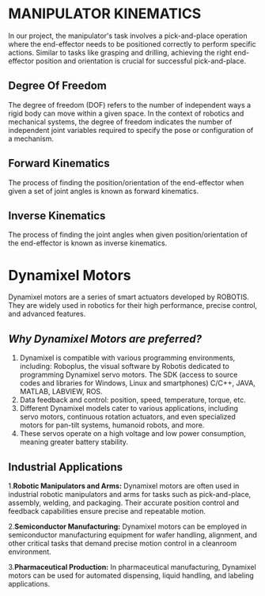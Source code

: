 # MANIPULATOR KINEMATICS
In our project, the manipulator's task involves a pick-and-place operation where the end-effector needs to be positioned correctly to perform specific actions. Similar to tasks like grasping and drilling, achieving the right end-effector position and orientation is crucial for successful pick-and-place.
## Degree Of Freedom
The degree of freedom (DOF) refers to the number of independent ways a rigid body can move within a given space. In the context of robotics and mechanical systems, the degree of freedom indicates the number of independent joint variables required to specify the pose or configuration of a mechanism.
## Forward Kinematics
The process of finding the position/orientation of the end-effector when given a set of joint angles is known as forward kinematics.
## Inverse Kinematics
The process of finding the joint angles when given position/orientation of the end-effector is known as inverse kinematics.
# Dynamixel Motors
Dynamixel motors are a series of smart actuators developed by ROBOTIS. They are widely used in robotics for their high performance, precise control, and advanced features.
## *Why Dynamixel Motors are preferred?*
1. Dynamixel is compatible with various programming environments, including:
    Roboplus, the visual software by Robotis dedicated to programming Dynamixel servo motors.
    The SDK (access to source codes and libraries for Windows, Linux and smartphones) C/C++, JAVA, MATLAB, LABVIEW, ROS.
2. Data feedback and control: position, speed, temperature, torque, etc.
3. Different Dynamixel models cater to various applications, including servo motors, continuous rotation actuators, and even specialized motors for pan-tilt systems, humanoid robots, and more.
4. These servos operate on a high voltage and low power consumption, meaning greater battery stability.
## Industrial Applications

1.**Robotic Manipulators and Arms:**
Dynamixel motors are often used in industrial robotic manipulators and arms for tasks such as pick-and-place, assembly, welding, and packaging. Their accurate position control and feedback capabilities ensure precise and repeatable motion.

2.**Semiconductor Manufacturing:**
Dynamixel motors can be employed in semiconductor manufacturing equipment for wafer handling, alignment, and other critical tasks that demand precise motion control in a cleanroom environment.

3.**Pharmaceutical Production:**
In pharmaceutical manufacturing, Dynamixel motors can be used for automated dispensing, liquid handling, and labeling applications.
